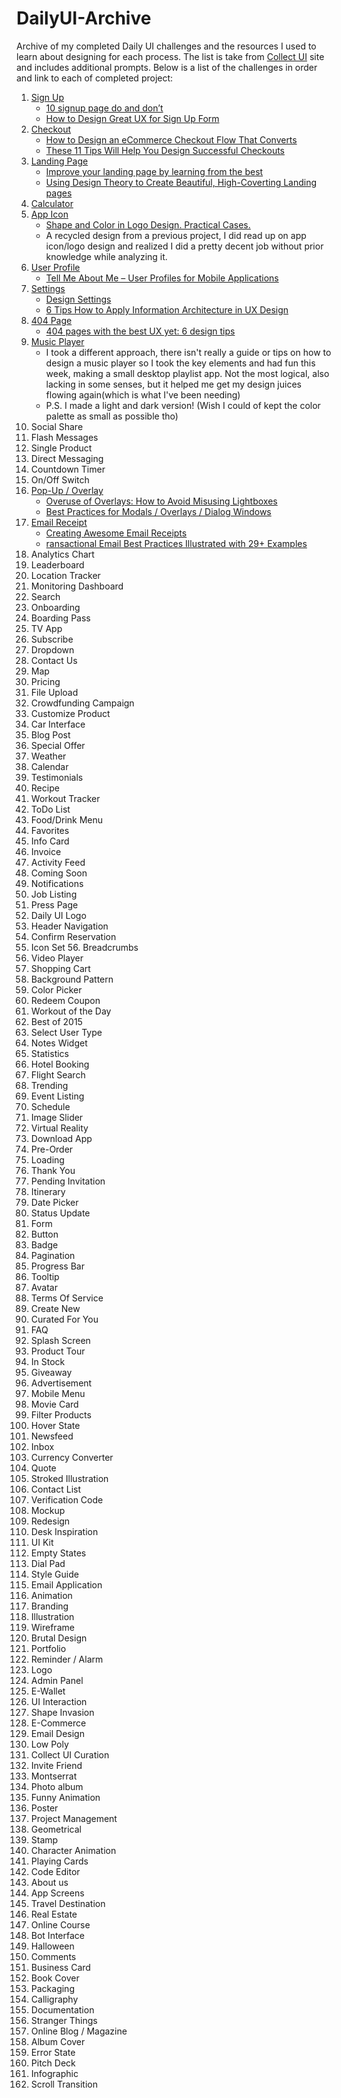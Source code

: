 # DailyUI-Archive
Archive of my completed Daily UI challenges and the resources I used to learn about designing for each process. The list is take from [Collect UI](http://collectui.com/challenges) site and includes additional prompts. Below is a list of the challenges in order and link to each of completed project:

1. [Sign Up](/001-SignUp/001-overview.jpg)
    * [10 signup page do and don’t](https://blog.prototypr.io/10-signup-page-do-and-dont-d4bd93ba2c8f?token=lNPNFOyTTZzWoGb9)
    * [How to Design Great UX for Sign Up Form](https://uxplanet.org/how-to-design-great-ux-for-sign-up-form-8ce39f84659)
2. [Checkout](/002-Checkout/checkout.gif)
    * [How to Design an eCommerce Checkout Flow That Converts](https://conversionxl.com/blog/how-to-design-an-ecommerce-checkout-flow-that-converts/)
    * [These 11 Tips Will Help You Design Successful Checkouts](https://medium.muz.li/these-11-tips-will-help-you-create-succesful-checkouts-b78f54a6751b)
3. [Landing Page](/003-LandingPage/10-Landing.jpg)
    * [Improve your landing page by learning from the best](https://medium.com/sketch-app-sources/improve-your-landing-page-by-learning-from-the-best-ddb431aa1c04)
    * [Using Design Theory to Create Beautiful, High-Coverting Landing pages](https://www.invisionapp.com/blog/high-converting-landing-pages/)
4. [Calculator](/004-Calculator/calculator.jpg)
5. [App Icon](005-AppIcon/005-AppIcon.jpg)
    * [Shape and Color in Logo Design. Practical Cases.](https://medium.com/@tubikstudio/shape-and-color-in-logo-design-practical-cases-65df7e4c4e1a)
    * A recycled design from a previous project, I did read up on app icon/logo design and realized I did a pretty decent job without prior knowledge while analyzing it.
6. [User Profile](/006-UserProfile/userprofile-preview.jpg)
    * [Tell Me About Me – User Profiles for Mobile Applications](https://www.interaction-design.org/literature/article/tell-me-about-me-user-profiles-for-mobile-applications)
7. [Settings](/007-Settings/settings-artboard.jpg)
    * [Design Settings](https://medium.com/@imran_parvez/designing-settings-b2a96878961b)
    * [6 Tips How to Apply Information Architecture in UX Design](https://tubikstudio.com/6-tips-how-to-apply-information-architecture-in-ux-design/)
8. [404 Page](/008-404Page/404page-preview.jpg)
    * [404 pages with the best UX yet: 6 design tips](https://www.justinmind.com/blog/6-best-practices-for-404-pages-with-killer-ux/)
9. [Music Player](/009-MusicPlayer/009-MusicPlayer.gif)
    * I took a different approach, there isn't really a guide or tips on how to design a music player so I took the key elements and had fun this week, making a small desktop playlist app. Not the most logical, also lacking in some senses, but it helped me get my design juices flowing again(which is what I've been needing)
    * P.S. I made a light and dark version! (Wish I could of kept the color palette as small as possible tho)
10. Social Share
11. Flash Messages
12. Single Product
13. Direct Messaging
14. Countdown Timer
15. On/Off Switch
16. [Pop-Up / Overlay](https://cdn.dribbble.com/users/1716352/screenshots/5572209/pop-up_overlay_-_dui_016.jpg)
      * [Overuse of Overlays: How to Avoid Misusing Lightboxes](https://www.nngroup.com/articles/overuse-of-overlays/)
      * [Best Practices for Modals / Overlays / Dialog Windows](https://uxplanet.org/best-practices-for-modals-overlays-dialog-windows-c00c66cddd8c)
17. [Email Receipt](https://cdn.dribbble.com/users/1716352/screenshots/5579005/dribbble_shot_hd__1_.jpg)
      * [Creating Awesome Email Receipts](https://explore.reallygoodemails.com/creating-awesome-email-receipts-4aa1c8d52387)
      * [ransactional Email Best Practices Illustrated with 29+ Examples](https://blog.chamaileon.io/transactional-emails/)
18. Analytics Chart
19. Leaderboard
20. Location Tracker
21. Monitoring Dashboard
22. Search
23. Onboarding
24. Boarding Pass
25. TV App
26. Subscribe
27. Dropdown
28. Contact Us
29. Map
30. Pricing
31. File Upload
32. Crowdfunding Campaign
33. Customize Product
34. Car Interface
35. Blog Post
36. Special Offer
37. Weather
38. Calendar
39. Testimonials
40. Recipe
41. Workout Tracker
42. ToDo List
43. Food/Drink Menu
44. Favorites
45. Info Card
46. Invoice
47. Activity Feed
48. Coming Soon
49. Notifications
50. Job Listing
51. Press Page
52. Daily UI Logo
53. Header Navigation
54. Confirm Reservation
55. Icon Set 56. Breadcrumbs
57. Video Player
58. Shopping Cart
59. Background Pattern
60. Color Picker
61. Redeem Coupon
62. Workout of the Day
63. Best of 2015
64. Select User Type
65. Notes Widget
66. Statistics
67. Hotel Booking
68. Flight Search
69. Trending
70. Event Listing
71. Schedule
72. Image Slider
73. Virtual Reality
74. Download App
75. Pre-Order
76. Loading
77. Thank You
78. Pending Invitation
79. Itinerary
80. Date Picker
81. Status Update
82. Form
83. Button
84. Badge
85. Pagination
86. Progress Bar
87. Tooltip
88. Avatar
89. Terms Of Service
90. Create New
91. Curated For You
92. FAQ
93. Splash Screen
95. Product Tour
96. In Stock
97. Giveaway
98. Advertisement
101. Mobile Menu
102. Movie Card
103. Filter Products
104. Hover State
105. Newsfeed
106. Inbox
107. Currency Converter
108. Quote
109. Stroked Illustration
110. Contact List
111. Verification Code
112. Mockup
113. Redesign
114. Desk Inspiration
115. UI Kit
116. Empty States
117. Dial Pad
118. Style Guide
119. Email Application
120. Animation
121. Branding
122. Illustration
123. Wireframe
124. Brutal Design
125. Portfolio
126. Reminder / Alarm
127. Logo
128. Admin Panel
129. E-Wallet
130. UI Interaction
131. Shape Invasion
132. E-Commerce
133. Email Design
134. Low Poly
135. Collect UI Curation
136. Invite Friend
137. Montserrat
138. Photo album
139. Funny Animation
140. Poster
141. Project Management
142. Geometrical
143. Stamp
144. Character Animation
145. Playing Cards
146. Code Editor
147. About us
148. App Screens
149. Travel Destination
150. Real Estate
152. Online Course
153. Bot Interface
154. Halloween
155. Comments
156. Business Card
157. Book Cover
158. Packaging
159. Calligraphy
160. Documentation
161. Stranger Things
162. Online Blog / Magazine
163. Album Cover
164. Error State
165. Pitch Deck
166. Infographic
167. Scroll Transition
